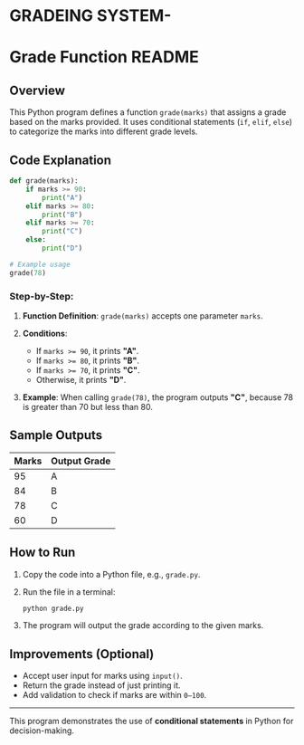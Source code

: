 # GRADEING SYSTEM-
# Grade Function README

## Overview

This Python program defines a function `grade(marks)` that assigns a grade based on the marks provided. It uses conditional statements (`if`, `elif`, `else`) to categorize the marks into different grade levels.

## Code Explanation

```python
def grade(marks):
    if marks >= 90:
        print("A")
    elif marks >= 80:
        print("B")
    elif marks >= 70:
        print("C")
    else:
        print("D")

# Example usage
grade(78)
```

### Step-by-Step:

1. **Function Definition**: `grade(marks)` accepts one parameter `marks`.
2. **Conditions**:

   * If `marks >= 90`, it prints **"A"**.
   * If `marks >= 80`, it prints **"B"**.
   * If `marks >= 70`, it prints **"C"**.
   * Otherwise, it prints **"D"**.
3. **Example**: When calling `grade(78)`, the program outputs **"C"**, because 78 is greater than 70 but less than 80.

## Sample Outputs

| Marks | Output Grade |
| ----- | ------------ |
| 95    | A            |
| 84    | B            |
| 78    | C            |
| 60    | D            |

## How to Run

1. Copy the code into a Python file, e.g., `grade.py`.
2. Run the file in a terminal:

   ```bash
   python grade.py
   ```
3. The program will output the grade according to the given marks.

## Improvements (Optional)

* Accept user input for marks using `input()`.
* Return the grade instead of just printing it.
* Add validation to check if marks are within `0–100`.

---

This program demonstrates the use of **conditional statements** in Python for decision-making.
